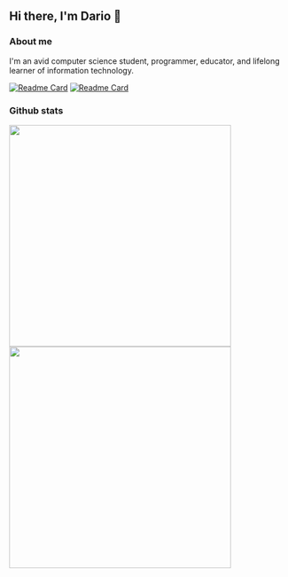 ## Hi there, I'm Dario 👋

### About me

I'm an avid computer science student, programmer, educator, and lifelong learner of information technology.

[![Readme Card](https://github-readme-stats.vercel.app/api/pin/?username=diegodario88&repo=rusty-adventures)](https://github.com/diegodario88/rusty-adventures)
[![Readme Card](https://github-readme-stats.vercel.app/api/pin/?username=diegodario88&repo=fedora-post-install)](https://github.com/diegodario88/fedora-post-install)

### Github stats
<center>
    <img width="400px" align="left" src="https://github-readme-stats.vercel.app/api/top-langs/?username=diegodario88&hide=html,blade,vue,smarty,css,scss&langs_count=6"/>
    <img width="400px" align="left" src="https://github-readme-stats.vercel.app/api?username=diegodario88&count_private=true&show_icons=true&show=reviews,discussions_started,discussions_answered,prs_merged,prs_merged_percentage"/>
</center> 
